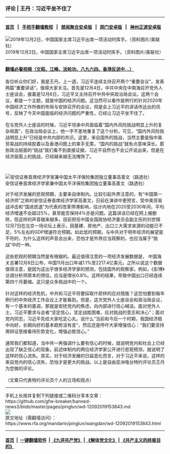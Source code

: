 ### 评论 | 王丹：习近平坐不住了
------------------------

#### [首页](https://github.com/gfw-breaker/banned-news3/blob/master/README.md) &nbsp;&nbsp;|&nbsp;&nbsp; [手把手翻墙教程](https://github.com/gfw-breaker/guides/wiki) &nbsp;&nbsp;|&nbsp;&nbsp; [禁闻聚合安卓版](https://github.com/gfw-breaker/bn-android) &nbsp;&nbsp;|&nbsp;&nbsp; [网门安卓版](https://github.com/oGate2/oGate) &nbsp;&nbsp;|&nbsp;&nbsp; [神州正道安卓版](https://github.com/SzzdOgate/update) 



<div id="headerimg">
 <img alt="2019年12月2日，中国国家主席习近平出席一项活动时挥手。（资料图片/美联社）" src="https://www.rfa.org/mandarin/pinglun/wangdan/wd-12092019153843.html/AP_19336403303911.jpg/@@images/68998729-2404-4330-9abf-e60f63f93a03.jpeg" title="2019年12月2日，中国国家主席习近平出席一项活动时挥手。（资料图片/美联社）"/>
 <div id="headerimgcontents">
  <div id="headerimgcaption">
   <span>
    2019年12月2日，中国国家主席习近平出席一项活动时挥手。（资料图片/美联社）
   </span>
   <!-- zoomattribute -->
  </div>
  <!-- headerimgcaption -->
 </div>
 <!-- headerimagecontents -->
</div>

<hr/>


#### [翻墙必看视频（文昭、江峰、法轮功、八九六四、香港反送中...）](https://github.com/gfw-breaker/banned-news3/blob/master/pages/link3.md)

<div id="storytext">
 <div>
  <div class="slot_header">
  </div>
 </div>
 <p>
  各位听众你们好，我是王丹。上一週，习近平连续主持召开两个“重要会议”，发表两篇“重要讲话”，值得大家关注。首先是12月4日，中共中央在中南海召开党外人士座谈会，接着是12月6日，习近平又主持召开中共中央政治局会议。这两个会议，都是一个主题，就是中国的经济问题。这当然可以看作是例行的针对2020年中国经济工作所做的布局与安排召开的会议，但是会上习近平的讲话传达出的讯号，反映了今天中国面临的经济问题的严重性，已经让习近平坐不住了。
  <br/>
  <br/>
  在与党外人士座谈的时候，习近平坦承中共面临着“国内外风险挑战明显上升的复杂局面”，在政治局会议上，他一字不差地重复了这个分析。可见，“国内外风险挑战明显上升”已经是中共内部的共识。这里，来自国外的挑战，当然主要是指中美贸易战的持续胶着以及香港问题上的束手无策，“国内的挑战”就有点意味深长。那些政治层面的“挑战”我们看不到直接证据，习近平自然也不会公开说出来，但是在经济层面上的挑战，已经越来越无法掩饰了。
 </p>
 <p>
  <br/>
  <div class="image-inline captioned" style="width:1500px;">
   <div style="width:1500px;">
    <img alt="安信证券首席经济学家兼中国太平洋保险集团独立董事高善文（路透社）" src="https://www.rfa.org/mandarin/yataibaodao/jingmao/gf2-12042019092109.html/2009-08-31T120000Z_1315808045_GM1E58V1D1A01_RTRMADP_3_CHINA-SUMMIT-LENDING.JPG" title="安信证券首席经济学家兼中国太平洋保险集团独立董事高善文（路透社）"/>
   </div>
   <div class="image-caption">
    <span style="width:1500px;">
     安信证券首席经济学家兼中国太平洋保险集团独立董事高善文（路透社）
    </span>
    <span class="copyright">
    </span>
   </div>
  </div>
 </p>
 <p>
  对于经济发展的悲观预期，主要来自体制内。比较引起外界注意的，有“中国第一经济师”之称的安信证券首席经济学家高善文，日前在演讲中更预言，受中美贸易战冲击和“国进民退”为代表的改革停滞影响，估计内地在2020至2030年间，平均经济增速不会超过5%，甚至能否保持4%亦是问题。这篇讲话已经在网上被删除，但这样的声音越来越多。目前担任中国全国政协经济委员会副主任的刘世锦12月7日在北京一场论坛上表示，因基建、房地产、出口三大需求来源的动能已不足，5%左右的GDP增速符合预期。如此低的预期，与中共对于明年经济的展望是不符的，为什么这样的声音会出来，恐怕才是外界应当观察的，也应当属于“挑战”中的一种。
  <br/>
  <br/>
  这些悲观的预期当然是有根据的。最近值得注意的一项经济发展数据是， 中国海关总署12月8日公布，中国11月出口年减1.1%至2217.4亿美元。之所以说这个数据值得注意，是因为这出乎很多经济学家的预测，包括国外的观察家。例如，《彭博》访调分析师原本的预估，应当是增长0.8%。这样的结果，导致中国出口已经连续第四个月萎缩。这只是众多挑战中的一个。
  <br/>
  <br/>
  针对这样的经济危机，中共和习近平将要採取什麽样的应对措施？这恐怕要到每年例行的中央经济工作会议上才能看到。但是，这次党外人士座谈会和政治局会议，有一个基本的基调，那就是安抚党内的焦虑，向内部进行信心喊话。面对党外人士，习近平要求与会者“坚定信心，坚定战胜困难，应对挑战的意志和决心”；面对党内同志，习近平先给大家吃定心丸，说什么“当前和今后一个时期，我国经济稳中向好，长期向好的基本趋势没有变“，然后还是呼吁大家增强信心：“我们要坚持用辩证思维看待形势变化，增强必胜信心。”
  <br/>
  <br/>
  通常我们都知道，当中共一再强调什么要有信心的时候，就说明党内和社会上已经出现了缺乏信心的现象。前述体制内的两位经济学家公开进行悲观预测，就说明了这样的信心流失。其实，对于经济发展的日益恶化而言，对于习近平来说，这样的来自党内的信心流失，恐怕才是更大的挑战。以上是自由亚洲电台特约评论员王丹为您做的评论。
  <br/>
  <br/>
  （文章只代表特约评论员个人的立场和观点）
 </p>
</div>

<hr/>
手机上长按并复制下列链接或二维码分享本文章：<br/>
https://github.com/gfw-breaker/banned-news3/blob/master/pages/pinglun/wd-12092019153843.md <br/>
<a href='https://github.com/gfw-breaker/banned-news3/blob/master/pages/pinglun/wd-12092019153843.md'><img src='https://github.com/gfw-breaker/banned-news3/blob/master/pages/pinglun/wd-12092019153843.md.png'/></a> <br/>
原文地址（需翻墙访问）：https://www.rfa.org/mandarin/pinglun/wangdan/wd-12092019153843.html


------------------------
#### [首页](https://github.com/gfw-breaker/banned-news3/blob/master/README.md) &nbsp;|&nbsp; [一键翻墙软件](https://github.com/gfw-breaker/nogfw/blob/master/README.md) &nbsp;| [《九评共产党》](https://github.com/gfw-breaker/9ping.md/blob/master/README.md#九评之一评共产党是什么) | [《解体党文化》](https://github.com/gfw-breaker/jtdwh.md/blob/master/README.md) | [《共产主义的终极目的》](https://github.com/gfw-breaker/gczydzjmd.md/blob/master/README.md)


<img src='http://gfw-breaker.win/banned-news3/pages/pinglun/wd-12092019153843.md' width='0px' height='0px'/>